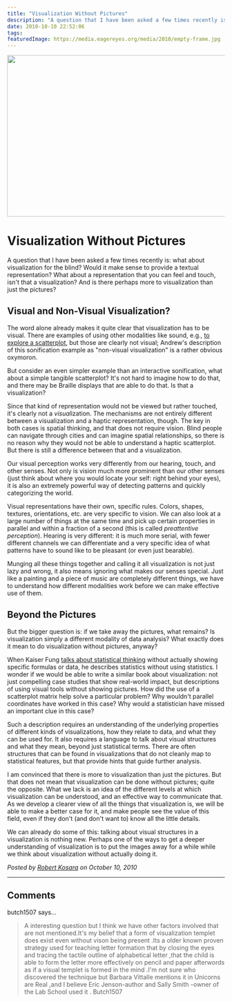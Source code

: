 ```yaml
---
title: "Visualization Without Pictures"
description: "A question that I have been asked a few times recently is: what about visualization for the blind? Would it make sense to provide a textual representation? What about a representation that you can feel and touch, isn't that a visualization? And is there perhaps more to visualization than just the pictures?"
date: 2010-10-10 22:52:06
tags: 
featuredImage: https://media.eagereyes.org/media/2010/empty-frame.jpg
---
```


<p><img src="https://media.eagereyes.org/media/2010/empty-frame.jpg" alt="" width="560" height="374" /></p>

# Visualization Without Pictures

A question that I have been asked a few times recently is: what about visualization for the blind? Would it make sense to provide a textual representation? What about a representation that you can feel and touch, isn't that a visualization? And is there perhaps more to visualization than just the pictures?

## Visual and Non-Visual Visualization?

The word alone already makes it quite clear that visualization has to be visual. There are examples of using other modalities like sound, e.g., <a href="http://infosthetics.com/archives/2010/10/a_scatter_plot_alternative_for_the_visually_impaired.html">to explore a scatterplot</a>, but those are clearly not visual; Andrew's description of this sonification example as "non-visual visualization" is a rather obvious oxymoron.

But consider an even simpler example than an interactive sonification, what about a simple tangible scatterplot? It's not hard to imagine how to do that, and there may be Braille displays that are able to do that. Is that a visualization?

Since that kind of representation would not be viewed but rather touched, it's clearly not a <em>visual</em>ization. The mechanisms are not entirely different between a visualization and a haptic representation, though. The key in both cases is spatial thinking, and that does not require vision. Blind people can navigate through cities and can imagine spatial relationships, so there is no reason why they would not be able to understand a haptic scatterplot. But there is still a difference between that and a visualization.

Our visual perception works very differently from our hearing, touch, and other senses. Not only is vision much more prominent than our other senses (just think about where you would locate your self: right behind your eyes), it is also an extremely powerful way of detecting patterns and quickly categorizing the world.

Visual representations have their own, specific rules. Colors, shapes, textures, orientations, etc. are very specific to vision. We can also look at a large number of things at the same time and pick up certain properties in parallel and within a fraction of a second (this is called <em>preattentive perception</em>). Hearing is very different: it is much more serial, with fewer different channels we can differentiate and a very specific idea of what patterns have to sound like to be pleasant (or even just bearable).

Munging all these things together and calling it all visualization is not just lazy and wrong, it also means ignoring what makes our senses special. Just like a painting and a piece of music are completely different things, we have to understand how different modalities work before we can make effective use of them.

## Beyond the Pictures

But the bigger question is: if we take away the pictures, what remains? Is visualization simply a different modality of data analysis? What exactly does it mean to do visualization without pictures, anyway?

When Kaiser Fung <a href="http://eagereyes.org/criticism/kaiser-fung-numbers-rule-your-world">talks about statistical thinking</a> without actually showing specific formulas or data, he describes statistics without using statistics. I wonder if we would be able to write a similar book about visualization: not just compelling case studies that show real-world impact, but descriptions of using visual tools without showing pictures. How did the use of a scatterplot matrix help solve a particular problem? Why wouldn't parallel coordinates have worked in this case? Why would a statistician have missed an important clue in this case?

Such a description requires an understanding of the underlying properties of different kinds of visualizations, how they relate to data, and what they can be used for. It also requires a language to talk about visual structures and what they mean, beyond just statistical terms. There are often structures that can be found in visualizations that do not cleanly map to statistical features, but that provide hints that guide further analysis.

I am convinced that there is more to visualization than just the pictures. But that does not mean that visualization can be done without pictures; quite the opposite. What we lack is an idea of the different levels at which visualization can be understood, and an effective way to communicate that. As we develop a clearer view of all the things that visualization is, we will be able to make a better case for it, and make people see the value of this field, even if they don't (and don't want to) know all the little details.

We can already do some of this: talking about visual structures in a visualization is nothing new. Perhaps one of the ways to get a deeper understanding of visualization is to put the images away for a while while we think about visualization without actually doing it.


_Posted by <a href="/about">Robert Kosara</a> on October 10, 2010_


<aside class="comments">

---
## Comments

butch1507 says…
>	 A interesting question but I think we have other factors involved that are not mentioned.It's my belief that a form of visualization templet does exist even without vison being present .Its a older known proven strategy used for teaching letter formation that by closing the eyes and tracing the tactile outline of alphabetical letter ,that the child is able to form the letter more effectively on pencil and paper afterwords as if a visual templet is formed in the mind .I'm not sure who discovered the technique but Barbara Vittalle mentions it in  Unicorns are Real ,and I believe Eric Jenson-author  and Sally Smith -owner of the Lab School used it .
>	Butch1507

</aside>

